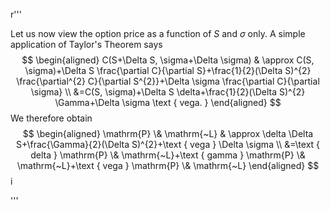 r'''

Let us now view the option price as a function of $S$ and $\sigma$ only.
A simple application of Taylor's Theorem says
$$
\begin{aligned}
C(S+\Delta S, \sigma+\Delta \sigma) & \approx C(S, \sigma)+\Delta S \frac{\partial C}{\partial S}+\frac{1}{2}(\Delta S)^{2} \frac{\partial^{2} C}{\partial S^{2}}+\Delta \sigma \frac{\partial C}{\partial \sigma} \\
&=C(S, \sigma)+\Delta S \delta+\frac{1}{2}(\Delta S)^{2} \Gamma+\Delta \sigma \text { vega. }
\end{aligned}
$$
We therefore obtain
$$
\begin{aligned}
\mathrm{P} \& \mathrm{~L} & \approx \delta \Delta S+\frac{\Gamma}{2}(\Delta S)^{2}+\text { vega } \Delta \sigma \\
&=\text { delta } \mathrm{P} \& \mathrm{~L}+\text { gamma } \mathrm{P} \& \mathrm{~L}+\text { vega } \mathrm{P} \& \mathrm{~L}
\end{aligned}
$$i

'''